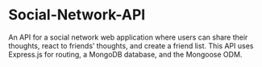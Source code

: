# Social-Network-API
An API for a social network web application where users can share their thoughts, react to friends’ thoughts, and create a friend list. This API uses Express.js for routing, a MongoDB database, and the Mongoose ODM.
